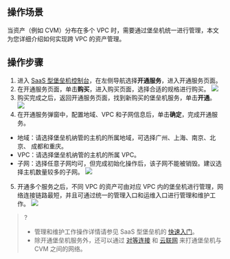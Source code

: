 
## 操作场景
当资产（例如 CVM）分布在多个 VPC 时，需要通过堡垒机统一进行管理，本文为您详细介绍如何实现跨 VPC 的资产管理。

## 操作步骤
1. 进入 [SaaS 型堡垒机控制台](https://console.cloud.tencent.com/bh)，在左侧导航选择**开通服务**，进入开通服务页面。
2. 在开通服务页面，单击**购买**，进入购买页面，选择合适的规格进行购买。	
![](https://qcloudimg.tencent-cloud.cn/raw/14fb23ee325573cb1c5d23619083daad.png)
3. 购买完成之后，返回开通服务页面，找到新购买的堡垒机服务，单击**开通**。
![](https://qcloudimg.tencent-cloud.cn/raw/a37b9606c8148f52743df26758b72deb.png)
4. 在开通服务弹窗中，配置地域、VPC 和子网信息后，单击**确定**，完成开通服务。
 - 地域：请选择堡垒机纳管的主机的所属地域，可选择广州、上海、南京、北京、 成都和重庆。
 - VPC：请选择堡垒机纳管的主机的所属 VPC。
 - 子网：选择任意子网均可，但完成初始化操作后，该子网不能被销毁。建议选择主机数量较多的子网。
![](https://qcloudimg.tencent-cloud.cn/raw/5cc20e356cf9222eb50b82e085d2d792.png)
5. 开通多个服务之后，不同 VPC 的资产可由对应 VPC 内的堡垒机进行管理，网络连接链路最短，并且可通过统一的管理入口和运维入口进行管理和维护工作。
![](https://qcloudimg.tencent-cloud.cn/raw/05d7e5e0dcc41c26887068eca84b648b.png)
>?
>- 管理和维护工作操作详情请参见 SaaS 型堡垒机的 [快速入门](https://cloud.tencent.com/document/product/1025/55181)。
>- 除开通堡垒机服务外，还可以通过 [对等连接](https://cloud.tencent.com/document/product/553) 和 [云联网](https://cloud.tencent.com/document/product/215/53884) 来打通堡垒机与 CVM 之间的网络。
